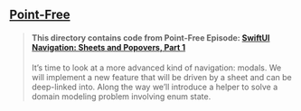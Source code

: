 ## [Point-Free](https://www.pointfree.co)

> #### This directory contains code from Point-Free Episode: [SwiftUI Navigation: Sheets and Popovers, Part 1](https://www.pointfree.co/episodes/ep162-swiftui-navigation-sheets-popovers-part-1)
>
> It’s time to look at a more advanced kind of navigation: modals. We will implement a new feature that will be driven by a sheet and can be deep-linked into. Along the way we’ll introduce a helper to solve a domain modeling problem involving enum state.
